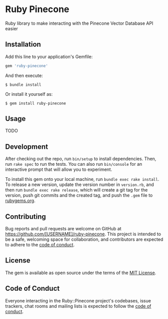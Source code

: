 # Ruby Pinecone

Ruby library to make interacting with the Pinecone Vector Database API easier

## Installation

Add this line to your application's Gemfile:

```ruby
gem 'ruby-pinecone'
```

And then execute:

    $ bundle install

Or install it yourself as:

    $ gem install ruby-pinecone

## Usage

TODO

## Development

After checking out the repo, run `bin/setup` to install dependencies. Then, run `rake spec` to run the tests. You can also run `bin/console` for an interactive prompt that will allow you to experiment.

To install this gem onto your local machine, run `bundle exec rake install`. To release a new version, update the version number in `version.rb`, and then run `bundle exec rake release`, which will create a git tag for the version, push git commits and the created tag, and push the `.gem` file to [rubygems.org](https://rubygems.org).

## Contributing

Bug reports and pull requests are welcome on GitHub at https://github.com/[USERNAME]/ruby-pinecone. This project is intended to be a safe, welcoming space for collaboration, and contributors are expected to adhere to the [code of conduct](https://github.com/[USERNAME]/ruby-pinecone/blob/main/CODE_OF_CONDUCT.md).

## License

The gem is available as open source under the terms of the [MIT License](https://opensource.org/licenses/MIT).

## Code of Conduct

Everyone interacting in the Ruby::Pinecone project's codebases, issue trackers, chat rooms and mailing lists is expected to follow the [code of conduct](https://github.com/[USERNAME]/ruby-pinecone/blob/main/CODE_OF_CONDUCT.md).
